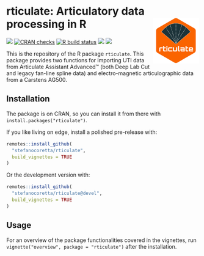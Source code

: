 
<!-- README.md is generated from README.Rmd. Please edit that file -->

# rticulate: Articulatory data processing in R <img src='man/figures/logo.png' style="float: right;" height="120" />

<!-- badges: start -->

[![](https://www.r-pkg.org/badges/version/rticulate?color=blue)](https://cran.r-project.org/package=rticulate)
[![CRAN
checks](https://badges.cranchecks.info/summary/rticulate.svg)](https://cran.r-project.org/web/checks/check_results_rticulate.html)
[![R build
status](https://github.com/stefanocoretta/rticulate/workflows/R-hub/badge.svg)](https://github.com/stefanocoretta/rticulate/actions)
[![](https://img.shields.io/badge/devel%20version-2.0.0.9000-orange.svg)](https://github.com/stefanocoretta/rticulate)
[![](https://img.shields.io/badge/doi-10.5281/zenodo.1469038-blue.svg)](https://doi.org/10.5281/zenodo.1469038)
<!-- badges: end -->

This is the repository of the R package `rticulate`. This package
provides two functions for importing UTI data from Articulate Assistant
Advanced™ (both Deep Lab Cut and legacy fan-line spline data) and
electro-magnetic articulographic data from a Carstens AG500.

## Installation

The package is on CRAN, so you can install it from there with
`install.packages("rticulate")`.

If you like living on edge, install a polished pre-release with:

``` r
remotes::install_github(
  "stefanocoretta/rticulate",
  build_vignettes = TRUE
)
```

Or the development version with:

``` r
remotes::install_github(
  "stefanocoretta/rticulate@devel",
  build_vignettes = TRUE
)
```

## Usage

For an overview of the package functionalities covered in the vignettes,
run `vignette("overview", package = "rticulate")` after the
installation.
